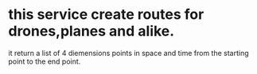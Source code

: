 # this service create routes for drones,planes and alike.
it return a list of 4 diemensions points in space and time from the starting point to the end point.
